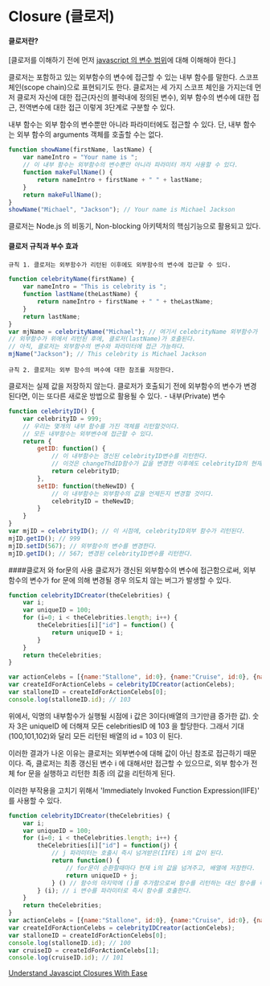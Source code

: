# Closure (클로저)

#### 클로저란?
[클로저를 이해하기 전에 먼저 [javascript 의 변수 범위](https://github.com/singhee/TIL/blob/master/javascript/variable_scope.md)에 대해 이해해야 한다.]

클로저는 포함하고 있는 외부함수의 변수에 접근할 수 있는 내부 함수를 말한다. 스코프 체인(scope chain)으로 표현되기도 한다. 클로저는 세 가지 스코프 체인을 가지는데 먼저 클로저 자신에 대한 접근(자신의 블럭내에 정의된 변수), 외부 함수의 변수에 대한 접근, 전역변수에 대한 접근 이렇게 3단계로 구분할 수 있다.


내부 함수는 외부 함수의 변수뿐만 아니라 파라미터에도 접근할 수 있다. 단, 내부 함수는 외부 함수의 arguments 객체를 호출할 수는 없다. 

``` javascript
function showName(firstName, lastName) {
    var nameIntro = "Your name is ";
    // 이 내부 함수는 외부함수의 변수뿐만 아니라 파라미터 까지 사용할 수 있다.
    function makeFullName() {
        return nameIntro + firstName + " " + lastName;
    }
    return makeFullName();
}
showName("Michael", "Jackson"); // Your name is Michael Jackson
```

클로저는 Node.js 의 비동기, Non-blocking 아키텍처의 핵심기능으로 활용되고 있다. 

#### 클로저 규칙과 부수 효과
	
	규칙 1. 클로저는 외부함수가 리턴된 이후에도 외부함수의 변수에 접근할 수 있다.

``` javascript
function celebrityName(firstName) {
    var nameIntro = "This is celebrity is ";
    function lastName(theLastName) {
        return nameIntro + firstName + " " + theLastName;
    }
    return lastName;
}
var mjName = celebrityName("Michael"); // 여기서 celebrityName 외부함수가 리턴된다.
// 외부함수가 위에서 리턴된 후에, 클로저(lastName)가 호출된다.
// 아직, 클로저는 외부함수의 변수와 파라미터에 접근 가능하다.
mjName("Jackson"); // This celebrity is Michael Jackson
```

	규칙 2. 클로저는 외부 함수의 벼수에 대한 참조를 저장한다.

클로저는 실제 값을 저장하지 않는다. 클로저가 호출되기 전에 외부함수의 변수가 변경된다면, 이는 또다른 새로운 방법으로 활용될 수 있다. - 내부(Private) 변수

```javascript
function celebrityID() {
    var celebrityID = 999;
    // 우리는 몇개의 내부 함수를 가진 객체를 리턴할것이다.
    // 모든 내부함수는 외부변수에 접근할 수 있다.
    return {
        getID: function() {
            // 이 내부함수는 갱신된 celebrityID변수를 리턴한다.
            // 이것은 changeThdID함수가 값을 변경한 이후에도 celebrityID의 현재값을 리턴한다.
            return celebrityID;
        },
        setID: function(theNewID) {
            // 이 내부함수는 외부함수의 값을 언제든지 변경할 것이다.
            celebrityID = theNewID;
        }
    }
}
var mjID = celebrityID(); // 이 시점에, celebrityID외부 함수가 리턴된다.
mjID.getID(); // 999
mjID.setID(567); // 외부함수의 변수를 변경한다.
mjID.getID(); // 567; 변경된 celebrityID변수를 리턴한다.

```

####클로저 와 for문의 사용
클로저가 갱신된 외부함수의 변수에 접근함으로써, 외부 함수의 변수가 for 문에 의해 변경될 경우 의도치 않는 버그가 발생할 수 있다.

``` javascript
function celebrityIDCreator(theCelebrities) {
    var i;
    var uniqueID = 100;
    for (i=0; i < theCelebrities.length; i++) {
        theCelebrities[i]["id"] = function() {
            return uniqueID + i;
        }
    }
    return theCelebrities;
}

var actionCelebs = [{name:"Stallone", id:0}, {name:"Cruise", id:0}, {name:"Willis", id:0}];
var createIdForActionCelebs = celebrityIDCreator(actionCelebs);
var stalloneID = createIdForActionCelebs[0];
console.log(stalloneID.id); // 103

```

위에서, 익명의 내부함수가 실행될 시점에 i 값은 3이다(배열의 크기만큼 증가한 값). 숫자 3은 uniqueID 에 더해져 모든 celebritiesID 에 103 을 할당한다. 그래서 기대(100,101,102)와 달리 모든 리턴된 배열의 id = 103 이 된다.

이러한 결과가 나온 이유는 클로저는 외부변수에 대해 값이 아닌 참조로 접근하기 때문이다. 즉, 클로저는 최종 갱신된 변수 i 에 대해서만 접근할 수 있으므로, 외부 함수가 전체 for 문을 실행하고 리턴한 최종 i의 값을 리턴하게 된다.

이러한 부작용을 고치기 위해서 'Immediately Invoked Function Expression(IIFE)' 를 사용할 수 있다.

```javascript
function celebrityIDCreator(theCelebrities) {
    var i;
    var uniqueID = 100;
    for (i=0; i < theCelebrities.length; i++) {
        theCelebrities[i]["id"] = function(j) {
            // j 파라미터는 호출시 즉시 넘겨받은(IIFE) i의 값이 된다.
            return function() {
                // for문이 순환할때마다 현재 i의 값을 넘겨주고, 배열에 저장한다.
                return uniqueID + j;
            } () // 함수의 마지막에 ()를 추가함으로써 함수를 리턴하는 대신 함수를 즉시 실행하고 그 결과값을 리턴한다.
        } (i); // i 변수를 파라미터로 즉시 함수를 호출한다.
    }
    return theCelebrities;
}
var actionCelebs = [{name:"Stallone", id:0}, {name:"Cruise", id:0}, {name:"Willis", id:0}];
var createIdForActionCelebs = celebrityIDCreator(actionCelebs);
var stalloneID = createIdForActionCelebs[0];
console.log(stalloneID.id); // 100
var cruiseID = createIdForActionCelebs[1];
console.log(cruiseID.id); // 101

```

[Understand Javascipt Closures With Ease](http://javascriptissexy.com/understand-javascript-closures-with-ease/)















